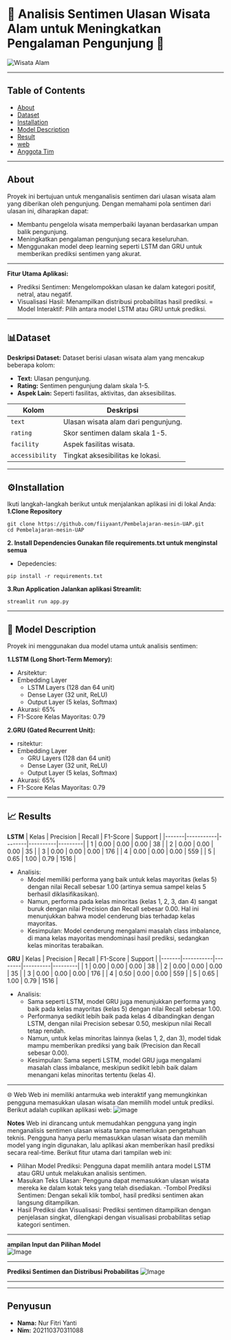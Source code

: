 # 🌲 Analisis Sentimen Ulasan Wisata Alam untuk Meningkatkan Pengalaman Pengunjung 🌿

![Wisata Alam]([https://via.placeholder.com/800x400.png?text=Wisata+Alam](https://www.google.com/imgres?q=wisata%20alam%20&imgurl=https%3A%2F%2Fstatic.promediateknologi.id%2Fcrop%2F0x0%3A0x0%2F0x0%2Fwebp%2Fphoto%2Fradarmojokerto%2F2023%2F05%2FAir-Terjun-Dlundung-_1_.jpg&imgrefurl=https%3A%2F%2Fradarmojokerto.jawapos.com%2Fwisata-kuliner%2F821024691%2Ftujuh-wisata-alam-recommended-di-mojokerto-wajib-dikunjungi-saat-kemarau&docid=Nz4EoBx7U0B9pM&tbnid=c0ybXnWyWGjEyM&vet=12ahUKEwivpbmyqMOKAxWaTGwGHYj_DpgQM3oECHAQAA..i&w=680&h=453&hcb=2&ved=2ahUKEwivpbmyqMOKAxWaTGwGHYj_DpgQM3oECHAQAA))

---
## **Table of Contents**
- [About](#about)
- [Dataset](#dataset)
- [Installation](#Installation)
- [Model Description](#Model-Description)
- [Result](#Result)
- [web](#web)
- [Anggota Tim](#anggota-tim)

---
## About

Proyek ini bertujuan untuk menganalisis sentimen dari ulasan wisata alam yang diberikan oleh pengunjung. Dengan memahami pola sentimen dari ulasan ini, diharapkan dapat:
- Membantu pengelola wisata memperbaiki layanan berdasarkan umpan balik pengunjung.
- Meningkatkan pengalaman pengunjung secara keseluruhan.
- Menggunakan model deep learning seperti LSTM dan GRU untuk memberikan prediksi sentimen yang akurat.

---
**Fitur Utama Aplikasi:**

- Prediksi Sentimen: Mengelompokkan ulasan ke dalam kategori positif, netral, atau negatif.
- Visualisasi Hasil: Menampilkan distribusi probabilitas hasil prediksi.
= Model Interaktif: Pilih antara model LSTM atau GRU untuk prediksi.
---

## 📊Dataset

**Deskripsi Dataset:**
Dataset berisi ulasan wisata alam yang mencakup beberapa kolom:
- **Text:** Ulasan pengunjung.
- **Rating:** Sentimen pengunjung dalam skala 1-5.
- **Aspek Lain:** Seperti fasilitas, aktivitas, dan aksesibilitas.

| **Kolom**       | **Deskripsi**                           |
|------------------|-----------------------------------------|
| `text`          | Ulasan wisata alam dari pengunjung.     |
| `rating`        | Skor sentimen dalam skala 1-5.         |
| `facility`      | Aspek fasilitas wisata.                |
| `accessibility` | Tingkat aksesibilitas ke lokasi.       |

---
## ⚙️Installation

Ikuti langkah-langkah berikut untuk menjalankan aplikasi ini di lokal Anda:
**1.Clone Repository**

```
git clone https://github.com/fiiyaant/Pembelajaran-mesin-UAP.git
cd Pembelajaran-mesin-UAP
```
**2. Install Dependencies Gunakan file requirements.txt untuk menginstal semua**

- Depedencies:
```
pip install -r requirements.txt
```
**3.Run Application Jalankan aplikasi Streamlit:**
```
streamlit run app.py
```
---
## 🧠 Model Description
Proyek ini menggunakan dua model utama untuk analisis sentimen:

**1.LSTM (Long Short-Term Memory):**
- Arsitektur:
- Embedding Layer
  - LSTM Layers (128 dan 64 unit)
  - Dense Layer (32 unit, ReLU)
  - Output Layer (5 kelas, Softmax)
- Akurasi: 65%
- F1-Score Kelas Mayoritas: 0.79

**2.GRU (Gated Recurrent Unit):**
- rsitektur:
- Embedding Layer
    - GRU Layers (128 dan 64 unit)
    - Dense Layer (32 unit, ReLU)
    - Output Layer (5 kelas, Softmax)
- Akurasi: 65%
- F1-Score Kelas Mayoritas: 0.79
---
## 📈  Results

**LSTM**
| Kelas | Precision | Recall | F1-Score | Support |
|-------|-----------|--------|----------|---------|
| 1     | 0.00      | 0.00   | 0.00     | 38      |
| 2     | 0.00      | 0.00   | 0.00     | 35      |
| 3     | 0.00      | 0.00   | 0.00     | 176     |
| 4     | 0.00      | 0.00   | 0.00     | 559     |
| 5     | 0.65      | 1.00   | 0.79     | 1516    |
- Analisis:
  - Model memiliki performa yang baik untuk kelas mayoritas (kelas 5) dengan nilai Recall sebesar 1.00 (artinya semua sampel kelas 5 berhasil diklasifikasikan).
  - Namun, performa pada kelas minoritas (kelas 1, 2, 3, dan 4) sangat buruk dengan nilai Precision dan Recall sebesar 0.00. Hal ini menunjukkan bahwa model cenderung bias terhadap kelas mayoritas.
  - Kesimpulan: Model cenderung mengalami masalah class imbalance, di mana kelas mayoritas mendominasi hasil prediksi, sedangkan kelas minoritas terabaikan.

**GRU**
| Kelas | Precision | Recall | F1-Score | Support |
|-------|-----------|--------|----------|---------|
| 1     | 0.00      | 0.00   | 0.00     | 38      |
| 2     | 0.00      | 0.00   | 0.00     | 35      |
| 3     | 0.00      | 0.00   | 0.00     | 176     |
| 4     | 0.50      | 0.00   | 0.00     | 559     |
| 5     | 0.65      | 1.00   | 0.79     | 1516    |
- Analisis:
  - Sama seperti LSTM, model GRU juga menunjukkan performa yang baik pada kelas mayoritas (kelas 5) dengan nilai Recall sebesar 1.00.
  - Performanya sedikit lebih baik pada kelas 4 dibandingkan dengan LSTM, dengan nilai     Precision sebesar 0.50, meskipun nilai Recall tetap rendah.
  - Namun, untuk kelas minoritas lainnya (kelas 1, 2, dan 3), model tidak mampu memberikan  prediksi yang baik (Precision dan Recall sebesar 0.00).
  - Kesimpulan: Sama seperti LSTM, model GRU juga mengalami masalah class imbalance, meskipun       sedikit lebih baik dalam menangani kelas minoritas tertentu (kelas 4).
---
🌐 Web
Web ini memiliki antarmuka web interaktif yang memungkinkan pengguna memasukkan ulasan wisata dan memilih model untuk prediksi. Berikut adalah cuplikan aplikasi web:
![image](https://github.com/user-attachments/assets/d820d40b-07f2-495d-aabd-4da54654fabd)

**Notes**
Web ini dirancang untuk memudahkan pengguna yang ingin menganalisis sentimen ulasan wisata tanpa memerlukan pengetahuan teknis. Pengguna hanya perlu memasukkan ulasan wisata dan memilih model yang ingin digunakan, lalu aplikasi akan memberikan hasil prediksi secara real-time.
Berikut fitur utama dari tampilan web ini:
  - Pilihan Model Prediksi: Pengguna dapat memilih antara model LSTM atau GRU untuk melakukan analisis sentimen.
  - Masukan Teks Ulasan: Pengguna dapat memasukkan ulasan wisata mereka ke dalam kotak teks yang telah disediakan.
  -Tombol Prediksi Sentimen: Dengan sekali klik tombol, hasil prediksi sentimen akan langsung ditampilkan.
  - Hasil Prediksi dan Visualisasi: Prediksi sentimen ditampilkan dengan penjelasan singkat, dilengkapi dengan visualisasi probabilitas setiap kategori sentimen.
---
 **ampilan Input dan Pilihan Model**   
![Image](https://raw.githubusercontent.com/username/repository/main/image/image2.png)

---

**Prediksi Sentimen dan Distribusi Probabilitas**
![Image](https://raw.githubusercontent.com/username/repository/main/image/image3.png)

---

---
## Penyusun

- **Nama:** Nur Fitri Yanti
- **Nim:** 202110370311088
